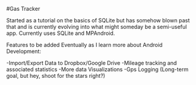 #Gas Tracker

Started as a tutorial on the basics of SQLite but has somehow blown past that and is currently evolving into what might someday be a semi-useful app. Currently uses SQLite and MPAndroid.


Features to be added Eventually as I learn more about Android Development:

-Import/Export Data to Dropbox/Google Drive
-Mileage tracking and associated statistics
-More data Visualizations
-Gps Logging (Long-term goal, but hey, shoot for the stars right?)
